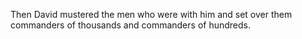 Then David mustered the men who were with him and set over them commanders of thousands and commanders of hundreds.
